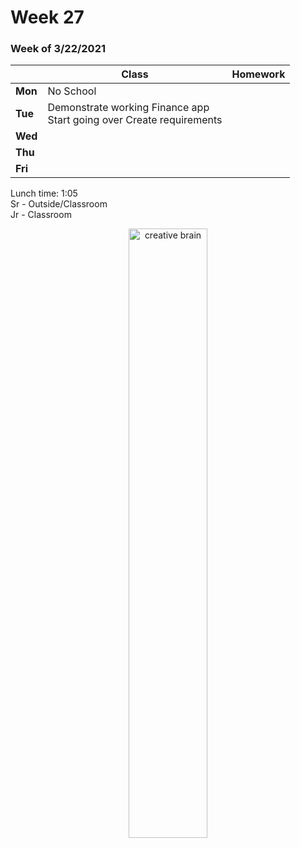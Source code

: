 <meta http-equiv="refresh" content="300"/>

# Week 27

### Week of 3/22/2021<br>

|         | Class | Homework |
| ------- | ----- | -------- |
| **Mon** | No School |  |
| **Tue** | Demonstrate working Finance app<br>Start going over Create requirements |  |
| **Wed** |  |  |
| **Thu** |  |  |
| **Fri** |  |  |

Lunch time: 1:05  
Sr - Outside/Classroom  
Jr - Classroom  

<div style="text-align:center">
<img src="https://applikeysolutions.com//uploads_production/ckeditor/attachments/152/content_How_to_Create_an_Artificial_Intelligence_Software_1.png" alt="creative brain" width="50%">
</div>